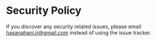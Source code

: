 # Security Policy

If you discover any security related issues, please email hasanahani.ir@gmail.com instead of using the issue tracker.
